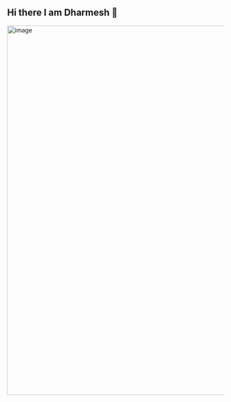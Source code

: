 ## Hi there  I am Dharmesh 👋
<img width="741" height="860" alt="image" src="https://github.com/user-attachments/assets/2bcbe734-2b19-4342-8588-105e53a5ec59" />

<!--
**Dharnesh67/Dharnesh67** is a ✨ _special_ ✨ repository because its `README.md` (this file) appears on your GitHub profile.

Here are some ideas to get you started:

- 🔭 I’m currently working on ...
- 🌱 I’m currently learning ...
- 👯 I’m looking to collaborate on ...
- 🤔 I’m looking for help with ...
- 💬 Ask me about ...
- 📫 How to reach me: ...
- 😄 Pronouns: ...
- ⚡ Fun fact: ...
-->
